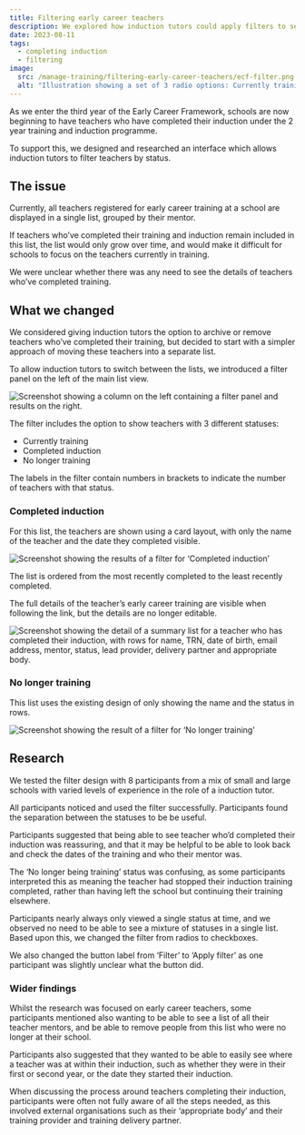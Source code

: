 ```yaml
---
title: Filtering early career teachers
description: We explored how induction tutors could apply filters to see early career teachers who’ve completed induction, or who were no longer training.
date: 2023-08-11
tags:
  - completing induction
  - filtering
image:
  src: /manage-training/filtering-early-career-teachers/ecf-filter.png
  alt: "Illustration showing a set of 3 radio options: Currently training, Completed induction and No longer training"
---
```


As we enter the third year of the Early Career Framework, schools are now beginning to have teachers who have completed their induction under the 2 year training and induction programme.

To support this, we designed and researched an interface which allows induction tutors to filter teachers by status.

## The issue

Currently, all teachers registered for early career training at a school are displayed in a single list, grouped by their mentor.

If teachers who’ve completed their training and induction remain included in this list, the list would only grow over time, and would make it difficult for schools to focus on the teachers currently in training.

We were unclear whether there was any need to see the details of teachers who’ve completed training.

## What we changed

We considered giving induction tutors the option to archive or remove teachers who’ve completed their training, but decided to start with a simpler approach of moving these teachers into a separate list.

To allow induction tutors to switch between the lists, we introduced a filter panel on the left of the main list view.

![Screenshot showing a column on the left containing a filter panel and results on the right.](currently-training.png)

The filter includes the option to show teachers with 3 different statuses:

* Currently training
* Completed induction
* No longer training

The labels in the filter contain numbers in brackets to indicate the number of teachers with that status.

### Completed induction

For this list, the teachers are shown using a card layout, with only the name of the teacher and the date they completed visible.

![Screenshot showing the results of a filter for ‘Completed induction’](completed-induction.png)

The list is ordered from the most recently completed to the least recently completed.

The full details of the teacher’s early career training are visible when following the link, but the details are no longer editable.

![Screenshot showing the detail of a summary list for a teacher who has completed their induction, with rows for name, TRN, date of birth, email address, mentor, status, lead provider, delivery partner and appropriate body.](completed-induction-detail.png)

### No longer training

This list uses the existing design of only showing the name and the status in rows.

![Screenshot showing the result of a filter for ‘No longer training’](no-longer-being-trained.png)

## Research

We tested the filter design with 8 participants from a mix of small and large schools with varied levels of experience in the role of a induction tutor.

All participants noticed and used the filter successfully. Participants found the separation between the statuses to be be useful.

Participants suggested that being able to see teacher who’d completed their induction was reassuring, and that it may be helpful to be able to look back and check the dates of the training and who their mentor was.

The ‘No longer being training’ status was confusing, as some participants interpreted this as meaning the teacher had stopped their induction training completed, rather than having left the school but continuing their training elsewhere.

Participants nearly always only viewed a single status at time, and we observed no need to be able to see a mixture of statuses in a single list. Based upon this, we changed the filter from radios to checkboxes.

We also changed the button label from ‘Filter’ to ‘Apply filter’ as one participant was slightly unclear what the button did.

### Wider findings

Whilst the research was focused on early career teachers, some participants mentioned also wanting to be able to see a list of all their teacher mentors, and be able to remove people from this list who were no longer at their school.

Participants also suggested that they wanted to be able to easily see where a teacher was at within their induction, such as whether they were in their first or second year, or the date they started their induction.

When discussing the process around teachers completing their induction, participants were often not fully aware of all the steps needed, as this involved external organisations such as their ‘appropriate body’ and their training provider and training delivery partner.


